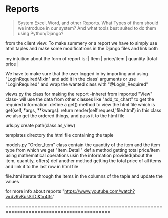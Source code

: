 # Reports

> System Excel, Word, and other Reports. What Types of them should we introduce in our system? And what tools best suited to do them using Python/Django?


from the client view:
To make summery or a report we have to simply use html taples and make some modifications in the Django files and link both

my intuition about the form of report is:
| Item	| price/item	| quantity	|total price	|

We have to make sure that the user logged in by importing and using "LoginRequiredMixin" and add it in the class' arguments or use "LoginRequired" and wrap the wanted class with "@Login_Required"

views.py
	the class for making the report -inheret from imported "View" class- will use the data from other classes like "add_to_chart" to get the required information.
	define a get() method to view the html file which is get(self, *args, **kwargs): return render(self.request,'file.html')
	in this class we also get the ordered things, and pass it to the html file

urls.py
	create path(class.as_view)

templates directory
	the html file containing the taple

models.py
	"Order_Item" class contain the quantity of the item and the item type from which we get "Item_Detail"
	def a method getting total price/item using mathematical operations usin the information provided(about the item, quantity, offers)
	def another method getting the total price of all items and link it to the last row in html file

file.html
	iterate through the items in the columns of the taple and update the values
	

for more info about reports "https://www.youtube.com/watch?v=dv9vKusSrDI&t=43s"

==========================================================================================
